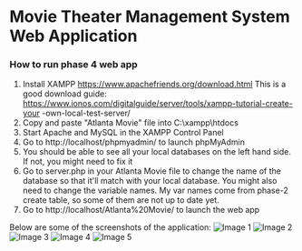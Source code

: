 # Movie Theater Management System Web Application

### How to run phase 4 web app
1) Install XAMPP https://www.apachefriends.org/download.html
This is a good download guide:
https://www.ionos.com/digitalguide/server/tools/xampp-tutorial-create-your
-own-local-test-server/
2) Copy and paste "Atlanta Movie" file into C:\xampp\htdocs
3) Start Apache and MySQL in the XAMPP Control Panel
4) Go to http://localhost/phpmyadmin/ to launch phpMyAdmin
5) You should be able to see all your local databases on the left hand
side. If not, you might need to fix it
6) Go to server.php in your Atlanta Movie file to change the name of the
database
so that it'll match with your local database. You might also need to
change the
variable names. My var names come from phase-2 create table, so some of
them are
not up to date yet.
7) Go to http://localhost/Atlanta%20Movie/ to launch the web app

Below are some of the screenshots of the application:
![Image 1](https://github.com/jau8/atlantamoviewebapp/blob/master/Screenshots/Manage%20Company.PNG)
![Image 2](https://github.com/jau8/atlantamoviewebapp/blob/master/Screenshots/Company%20Detail.PNG)
![Image 3](https://github.com/jau8/atlantamoviewebapp/blob/master/Screenshots/Explore%20Movie.PNG)
![Image 4](https://github.com/jau8/atlantamoviewebapp/blob/master/Screenshots/Schedule%20Movie.PNG)
![Image 5](https://github.com/jau8/atlantamoviewebapp/blob/master/Screenshots/User%20Registration%20Error%20Triggered.PNG)
